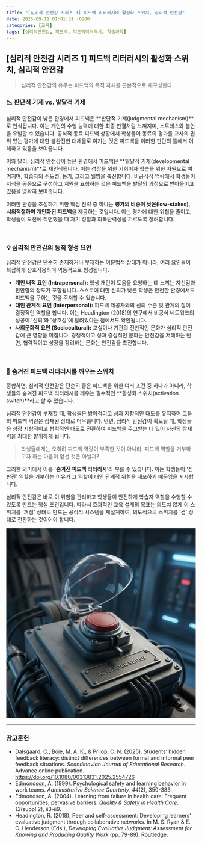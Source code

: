 ```yaml
---
title: "[심리적 안전감 시리즈 1] 피드백 리터러시의 활성화 스위치, 심리적 안전감"
date: 2025-09-11 01:01:31 +0900
categories: [교육]
tags: [심리적안전감, 피드백, 피드백리터러시, 학습과학]
---
```


## [심리적 안전감 시리즈 1] 피드백 리터러시의 활성화 스위치, 심리적 안전감

> 심리적 안전감의 유무는 피드백의 목적 자체를 근본적으로 재구성한다.


### 📉 판단적 기제 vs. 발달적 기제

심리적 안전감이 낮은 환경에서 피드백은 **판단적 기제(judgmental mechanism)**로 인식됩니다. 이는 개인의 수행 능력에 대한 최종 판결처럼 느껴지며, 스트레스와 불안을 유발할 수 있습니다. 공식적 동료 피드백 상황에서 학생들이 동료의 평가를 교사의 권위 있는 평가에 대한 불완전한 대체물로 여기는 것은 피드백을 이러한 판단의 틀에서 이해하고 있음을 보여줍니다.

이와 달리, 심리적 안전감이 높은 환경에서 피드백은 **발달적 기제(developmental mechanism)**로 재인식됩니다. 이는 성장을 위한 기회이자 학습을 위한 자원으로 여겨지며, 학습자의 주도성, 동기, 그리고 웰빙을 촉진합니다. 비공식적 맥락에서 학생들이 지식을 공동으로 구성하고 지원을 요청하는 것은 피드백을 발달의 과정으로 받아들이고 있음을 명확히 보여줍니다.

이러한 환경을 조성하기 위한 핵심 전략 중 하나는 **평가의 비중이 낮은(low-stakes), 시의적절하며 개인화된 피드백**을 제공하는 것입니다. 이는 평가에 대한 위협을 줄이고, 학생들이 도전에 직면했을 때 자기 성찰과 회복탄력성을 기르도록 장려합니다.

<br>

### 💡 심리적 안전감의 동적 형성 요인

심리적 안전감은 단순히 존재하거나 부재하는 이분법적 상태가 아니라, 여러 요인들이 복잡하게 상호작용하며 역동적으로 형성됩니다.

* **개인 내적 요인 (Intrapersonal):** 학생 개인이 도움을 요청하는 데 느끼는 자신감과 편안함의 정도가 포함됩니다. 스스로에 대한 신뢰가 낮은 학생은 안전한 환경에서도 피드백을 구하는 것을 주저할 수 있습니다.
* **대인 관계적 요인 (Interpersonal):** 피드백 제공자와의 신뢰 수준 및 관계의 질이 결정적인 역할을 합니다. 이는 Headington (2018)의 연구에서 비공식 네트워크의 성공이 '신뢰'와 '상호성'에 달려있다는 점에서도 확인됩니다.
* **사회문화적 요인 (Sociocultural):** 교실이나 기관의 전반적인 문화가 심리적 안전감에 큰 영향을 미칩니다. 경쟁적이고 성과 중심적인 문화는 안전감을 저해하는 반면, 협력적이고 성장을 장려하는 문화는 안전감을 촉진합니다.

<br>

### 🚀 숨겨진 피드백 리터러시를 깨우는 스위치

종합하면, 심리적 안전감은 단순히 좋은 피드백을 위한 여러 조건 중 하나가 아니라, 학생들의 숨겨진 피드백 리터러시를 깨우는 필수적인 **활성화 스위치(activation switch)**라고 할 수 있습니다.

심리적 안전감이 부재할 때, 학생들은 방어적이고 성과 지향적인 태도를 유지하며 그들의 피드백 역량은 잠재된 상태로 머무릅니다. 반면, 심리적 안전감이 확보될 때, 학생들은 성장 지향적이고 협력적인 태도로 전환하여 피드백을 주고받는 데 있어 자신의 잠재력을 최대한 발휘하게 됩니다.

> 학생들에게는 오히려 피드백 역량이 부족한 것이 아니라, 피드백 역할을 거부하고자 하는 마음이 앞선 것은 아닐까?

그러한 의미에서 이를 '**숨겨진 피드백 리터러시**'라 부를 수 있습니다. 이는 학생들이 '심판관' 역할을 거부하는 이유가 그 역할이 대인 관계적 위험을 내포하기 때문임을 시사합니다.

심리적 안전감은 바로 이 위험을 관리하고 학생들이 안전하게 학습자 역할을 수행할 수 있도록 만드는 핵심 조건입니다. 따라서 효과적인 교육 설계의 목표는 의도치 않게 이 스위치를 '꺼짐' 상태로 만드는 공식적 시스템을 재설계하여, 의도적으로 스위치를 '켬' 상태로 전환하는 것이어야 합니다.

![활성화 스위치](/assets/psychological-safety-01.jpg)

---

### 참고문헌

* Dalsgaard, C., Boie, M. A. K., & Prilop, C. N. (2025). Students’ hidden feedback literacy: distinct differences between formal and informal peer feedback situations. *Scandinavian Journal of Educational Research*. Advance online publication. https://doi.org/10.1080/00313831.2025.2554726
* Edmondson, A. (1999). Psychological safety and learning behavior in work teams. *Administrative Science Quarterly, 44*(2), 350-383.
* Edmondson, A. (2004). Learning from failure in health care: Frequent opportunities, pervasive barriers. *Quality & Safety in Health Care, 13*(suppl 2), ii3-ii9.
* Headington, R. (2018). Peer and self-assessment: Developing learners’ evaluative judgment through collaborative networks. In M. S. Ryan & E. C. Henderson (Eds.), *Developing Evaluative Judgment: Assessment for Knowing and Producing Quality Work* (pp. 79-89). Routledge.
